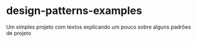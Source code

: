 # design-patterns-examples
Um simples projeto com textos explicando um pouco sobre alguns padrões de projeto
